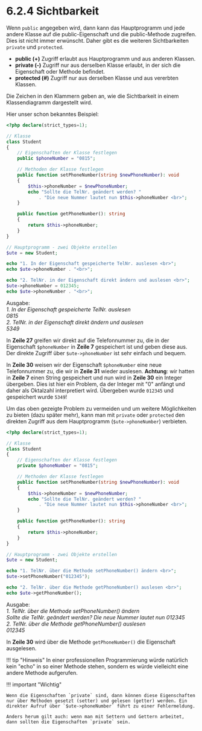 # 6.2.4 Sichtbarkeit

Wenn `public` angegeben wird, dann kann das Hauptprogramm und jede andere Klasse auf die public-Eigenschaft und die public-Methode zugreifen. Dies ist nicht immer erwünscht. Daher gibt es die weiteren Sichtbarkeiten `private` und `protected`.

- **public (+)** Zugriff erlaubt aus Hauptprogramm und aus anderen Klassen.
- **private (-)** Zugriff nur aus derselben Klasse erlaubt, in der sich die Eigenschaft oder Methode befindet.
- **protected (#)** Zugriff nur aus derselben Klasse und aus vererbten Klassen.

Die Zeichen in den Klammern geben an, wie die Sichtbarkeit in einem Klassendiagramm dargestellt wird.

Hier unser schon bekanntes Beispiel:

```php linenums="1"
<?php declare(strict_types=1);

// Klasse
class Student
{
    // Eigenschaften der Klasse festlegen
    public $phoneNumber = "0815";

    // Methoden der Klasse festlegen
    public function setPhoneNumber(string $newPhoneNumber): void
    {
        $this->phoneNumber = $newPhoneNumber;
        echo "Sollte die TelNr. geändert werden? "
            . "Die neue Nummer lautet nun $this->phoneNumber <br>";
    }

    public function getPhoneNumber(): string
    {
        return $this->phoneNumber;
    }
}

// Hauptprogramm - zwei Objekte erstellen
$ute = new Student;

echo "1. In der Eigenschaft gespeicherte TelNr. auslesen <br>";
echo $ute->phoneNumber . "<br>";

echo "2. TelNr. in der Eigenschaft direkt ändern und auslesen <br>";
$ute->phoneNumber = 012345;
echo $ute->phoneNumber . "<br>";
```

Ausgabe:<br>
*1. In der Eigenschaft gespeicherte TelNr. auslesen*<br>
*0815*<br>
*2. TelNr. in der Eigenschaft direkt ändern und auslesen*<br>
*5349*

In **Zeile 27** greifen wir direkt auf die Telefonnummer zu, die in der Eigenschaft `$phoneNumber` in **Zeile 7** gespeichert ist und geben diese aus. Der direkte Zugriff über `$ute->phoneNumber` ist sehr einfach und bequem.

In **Zeile 30** weisen wir der Eigenschaft `$phoneNumber` eine neue Telefonnummer zu, die wir in **Zeile 31** wieder auslesen. **Achtung**: wir hatten in **Zeile 7** einen String gespeichert und nun wird in **Zeile 30** ein Integer übergeben. Dies ist hier ein Problem, da der Integer mit "0" anfängt und daher als Oktalzahl interpretiert wird. Übergeben wurde `012345` und gespeichert wurde `5349`!

Um das oben gezeigte Problem zu vermeiden und um weitere Möglichkeiten zu bieten (dazu später mehr), kann man mit `private` oder `protected` den direkten Zugriff aus dem Hauptprogramm (`$ute->phoneNumber`) verbieten.

```php linenums="1"
<?php declare(strict_types=1);

// Klasse
class Student
{
    // Eigenschaften der Klasse festlegen
    private $phoneNumber = "0815";

    // Methoden der Klasse festlegen
    public function setPhoneNumber(string $newPhoneNumber): void
    {
        $this->phoneNumber = $newPhoneNumber;
        echo "Sollte die TelNr. geändert werden? "
            . "Die neue Nummer lautet nun $this->phoneNumber <br>";
    }

    public function getPhoneNumber(): string
    {
        return $this->phoneNumber;
    }
}

// Hauptprogramm - zwei Objekte erstellen
$ute = new Student;

echo "1. TelNr. über die Methode setPhoneNumber() ändern <br>";
$ute->setPhoneNumber("012345");

echo "2. TelNr. über die Methode getPhoneNumber() auslesen <br>";
echo $ute->getPhoneNumber();
```

Ausgabe:<br>
*1. TelNr. über die Methode setPhoneNumber() ändern*<br>
*Sollte die TelNr. geändert werden? Die neue Nummer lautet nun 012345*<br>
*2. TelNr. über die Methode getPhoneNumber() auslesen*<br>
*012345*

In **Zeile 30** wird über die Methode `getPhoneNumber()` die Eigenschaft ausgelesen.

!!! tip "Hinweis"
    In einer professionellen Programmierung würde natürlich kein "echo" in so einer Methode stehen, sondern es würde vielleicht eine andere Methode aufgerufen.


!!! important "Wichtig"

    Wenn die Eigenschaften `private` sind, dann können diese Eigenschaften nur über Methoden gesetzt (setter) und gelesen (getter) werden. Ein direkter Aufruf über `$ute->phoneNumber` führt zu einer Fehlermeldung.

    Anders herum gilt auch: wenn man mit Settern und Gettern arbeitet, dann sollten die Eigenschaften `private` sein.

